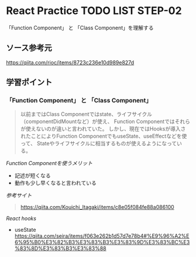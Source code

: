 # React Practice TODO LIST STEP-02
「Function Component」 と 「Class Component」を理解する

## ソース参考元
https://qiita.com/rioc/items/8723c236e10d989e827d

## 学習ポイント
### 「Function Component」 と 「Class Component」
> 以前まではClass Componentではstate、ライフサイクル（componentDidMountなど）が使え、
> Function Componentではそれらが使えないのが違いと言われていた。
> しかし、現在ではHooksが導入されたことによりFunction ComponentでもuseState、useEffectなどを使って、
> Stateやライフサイクルに相当するものが使えるようになっている。

*Function Componentを使うメリット*
- 記述が短くなる
- 動作も少し早くなると言われている

*参考サイト*
>https://qiita.com/Kouichi_Itagaki/items/c8e05f084fe88a086100

*React hooks*
- useState
https://qiita.com/seira/items/f063e262b1d57d7e78b4#%E9%96%A2%E6%95%B0%E3%82%B3%E3%83%B3%E3%83%9D%E3%83%BC%E3%83%8D%E3%83%B3%E3%83%88